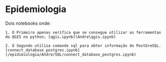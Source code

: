 ﻿# Epidemiologia
Dois notebooks onde:

	1. O Primeiro apenas verifica que se consegue utilizar as ferramentas do QGIS no python; [qgis.ipynb](Andre\qgis.ipynb)
	
	2. O Segundo utiliza comando sql para obter informação do PostGreSQL. [connect_database_postgres.ipynb](/epidimiologia/Andre/SQL/connect_database_postgres.ipynb)

